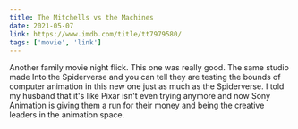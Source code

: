 ```yaml
---
title: The Mitchells vs the Machines
date: 2021-05-07
link: https://www.imdb.com/title/tt7979580/
tags: ['movie', 'link']
---
```

Another family movie night flick. This one was really good. The same studio made Into the Spiderverse and you can tell
they are testing the bounds of computer animation in this new one just as much as the Spiderverse. I told my husband
that it's like Pixar isn't even trying anymore and now Sony Animation is giving them a run for their money and being the
creative leaders in the animation space.
